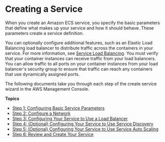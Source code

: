 # Creating a Service<a name="create-service"></a>

When you create an Amazon ECS service, you specify the basic parameters that define what makes up your service and how it should behave\. These parameters create a service definition\.

You can optionally configure additional features, such as an Elastic Load Balancing load balancer to distribute traffic across the containers in your service\. For more information, see [Service Load Balancing](service-load-balancing.md)\. You must verify that your container instances can receive traffic from your load balancers\. You can allow traffic to all ports on your container instances from your load balancer's security group to ensure that traffic can reach any containers that use dynamically assigned ports\.

The following documents take you through each step of the create service wizard in the AWS Management Console\.

**Topics**
+ [Step 1: Configuring Basic Service Parameters](basic-service-params.md)
+ [Step 2: Configure a Network](service-configure-network.md)
+ [Step 3: Configuring Your Service to Use a Load Balancer](service-create-loadbalancer.md)
+ [Step 4: \(Optional\) Configuring Your Service to Use Service Discovery](service-configure-servicediscovery.md)
+ [Step 5: \(Optional\) Configuring Your Service to Use Service Auto Scaling](service-configure-auto-scaling.md)
+ [Step 6: Review and Create Your Service](create-service-review.md)